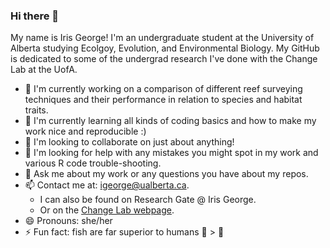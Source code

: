 ### Hi there 👋

My name is Iris George! I'm an undergraduate student at the University of Alberta studying Ecolgoy, Evolution, and Environmental Biology. My GitHub is dedicated to some of the undergrad research I've done with the Change Lab at the UofA. 

- 🔭 I'm currently working on a comparison of different reef surveying techniques and their performance in relation to species and habitat traits.
- 🌱 I'm currently learning all kinds of coding basics and how to make my work nice and reproducible :) 
- 👯 I'm looking to collaborate on just about anything!
- 🤔 I'm looking for help with any mistakes you might spot in my work and various R code trouble-shooting.
- 💬 Ask me about my work or any questions you have about my repos.
- 📫 Contact me at: igeorge@ualberta.ca.
  - I can also be found on Research Gate @ Iris George.
  - Or on the [Change Lab webpage](https://greenlab.ca/about/).
- 😄 Pronouns: she/her
- ⚡ Fun fact: fish are far superior to humans 🐠 > 👫
